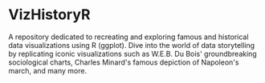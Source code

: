 # VizHistoryR
A repository dedicated to recreating and exploring famous and historical data visualizations using R (ggplot). Dive into the world of data storytelling by replicating iconic visualizations such as W.E.B. Du Bois' groundbreaking sociological charts, Charles Minard's famous depiction of Napoleon's march, and many more.
